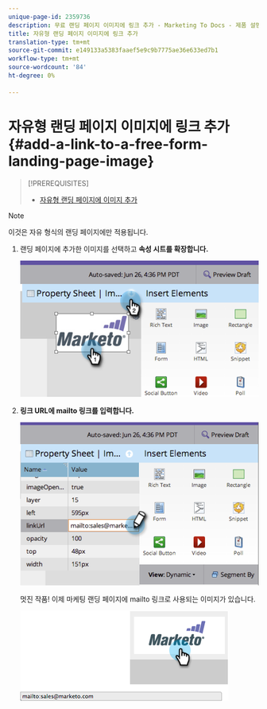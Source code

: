 ```yaml
---
unique-page-id: 2359736
description: 무료 랜딩 페이지 이미지에 링크 추가 - Marketing To Docs - 제품 설명서
title: 자유형 랜딩 페이지 이미지에 링크 추가
translation-type: tm+mt
source-git-commit: e149133a5383faaef5e9c9b7775ae36e633ed7b1
workflow-type: tm+mt
source-wordcount: '84'
ht-degree: 0%

---
```



# 자유형 랜딩 페이지 이미지에 링크 추가 {#add-a-link-to-a-free-form-landing-page-image}

>[!PREREQUISITES]
>
>* [자유형 랜딩 페이지에 이미지 추가](add-an-image-to-a-free-form-landing-page.md)

>



>[!NOTE]
>
>이것은 자유 형식의 랜딩 페이지에만 적용됩니다.

1. 랜딩 페이지에 추가한 이미지를 선택하고 **속성 시트를 확장합니다.**

   ![](assets/image2014-9-18-15-3a29-3a0.png)

1. **링크 URL에 mailto 링크를 입력합니다.**

   ![](assets/image2014-9-18-15-3a29-3a21.png)

   멋진 작품! 이제 마케팅 랜딩 페이지에 mailto 링크로 사용되는 이미지가 있습니다.

   ![](assets/image2014-9-18-15-3a29-3a38.png)

